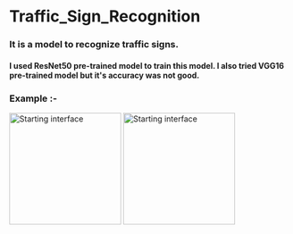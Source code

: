 # Traffic_Sign_Recognition
<h3>It is a model to recognize traffic signs.</h3> 
<h4>I used ResNet50 pre-trained model to train this model. I also tried VGG16 pre-trained model but it's accuracy was not good.</h4>
 <h3>Example :-</h3>
<span>
  <img src="result.png" width="200" height:"220" title="Starting interface">
</span>
<span >
  <img src="result2.png" width="200" height:"220" title="Starting interface">
</span>
